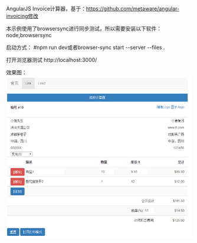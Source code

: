 AngularJS Invoice计算器，基于：https://github.com/metaware/angular-invoicing修改

本示例使用了browsersync进行同步测试，所以需要安装以下软件：
node,browsersync

启动方式：
#npm run dev或者browser-sync start --server --files *.*

打开浏览器测试 http://localhost:3000/


效果图：
![](./images/tax_calculator.png)

